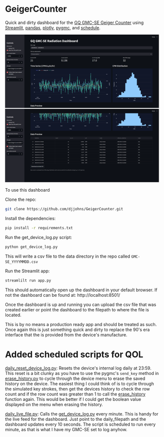 # GeigerCounter

Quick and dirty dashboard for the 
[GQ GMC-SE Geiger Counter](https://www.gqelectronicsllc.com/comersus/store/comersus_viewItem.asp?idProduct=5845) using [Streamlit](https://docs.streamlit.io/), [pandas](https://pandas.pydata.org/docs/), [plotly](https://plotly.com/python/), [pygmc](https://github.com/Wikilicious/pygmc), and [schedule](https://pypi.org/project/schedule/). 

![Screenshot of GQ GMC-SE Dashboard](./img/Screenshot1.png)
![Screenshot of GQ GMC-SE Dashboard](./img/Screenshot2.png)

To use this dashboard

Clone the repo:
```bash
git clone https://github.com/djjohns/GeigerCounter.git
```

Install the dependencies:
```bash
pip install -r requirements.txt
```

Run the get_device_log.py script:
```bash
python get_device_log.py
```

This will write a csv file to the data directory in the repo called 
``GMC-SE_YYYYMMDD.csv``

Run the Streamlit app:
```bash
streamlilt run app.py
```

This should automatically open up the dashboard in your default browser. If not
the dashboard can be found at:
http://localhost:8501/

Once the dashboard is up and running you can upload the csv file that was 
created earlier or point the dashboard to the filepath to where the file is 
located.

This is by no means a production ready app and should be treated as such. Once 
again this is just something quick and dirty to replace the 90's era interface 
that the is provided from the device's manufacture.


# Added scheduled scripts for QOL

[daily_reset_device_log.py](./scripts/daily_reset_device_log.py): Resets the device's internal log daily at 23:59. This reset is a bit clunky as you have to use the pygmc's ``send_key`` method in [erase_history.py](./scripts/utilities/erase_history.py) to cycle through the device menu to erase the saved history on the device. The easiest thing I could think of is to cycle through the simulated key strokes, then get the devices history to check the row count and if the row count was greater than 1 to call the [erase_history](./scripts/utilities/erase_history.py) function again. This would be better if I could get the boolean value displayed on the menu when erasing the history.

[daily_live_file.py](./scripts/daily_live_file.py): Calls the [get_device_log.py](./scripts/utilities/get_device_log.py) every minute. This is handy for the live feed for the dashboard. Just point to the daily_filepath and the dashboard updates every 10 seconds. The script is scheduled to run every minute, as that is what I have my GMC-SE set to log anyhow.